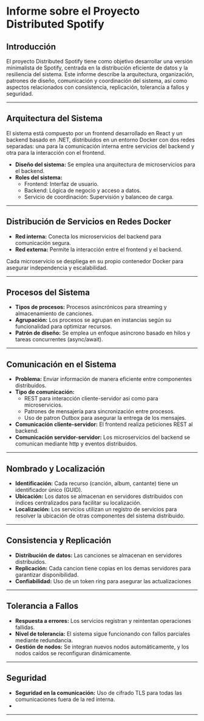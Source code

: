 # Informe sobre el Proyecto Distributed Spotify

## Introducción
El proyecto Distributed Spotify tiene como objetivo desarrollar una versión minimalista de Spotify, centrada en la distribución eficiente de datos y la resiliencia del sistema. Este informe describe la arquitectura, organización, patrones de diseño, comunicación y coordinación del sistema, así como aspectos relacionados con consistencia, replicación, tolerancia a fallos y seguridad.

---

## Arquitectura del Sistema
El sistema está compuesto por un frontend desarrollado en React y un backend basado en .NET, distribuidos en un entorno Docker con dos redes separadas: una para la comunicación interna entre servicios del backend y otra para la interacción con el frontend.

- **Diseño del sistema:** Se emplea una arquitectura de microservicios para el backend.
- **Roles del sistema:**
  - Frontend: Interfaz de usuario.
  - Backend: Lógica de negocio y acceso a datos.
  - Servicio de coordinación: Supervisión y balanceo de carga.

---

## Distribución de Servicios en Redes Docker
- **Red interna:** Conecta los microservicios del backend para comunicación segura.
- **Red externa:** Permite la interacción entre el frontend y el backend.

Cada microservicio se despliega en su propio contenedor Docker para asegurar independencia y escalabilidad.

---

## Procesos del Sistema
- **Tipos de procesos:** Procesos asincrónicos para streaming y almacenamiento de canciones.
- **Agrupación:** Los procesos se agrupan en instancias según su funcionalidad para optimizar recursos.
- **Patrón de diseño:** Se emplea un enfoque asíncrono basado en hilos y tareas concurrentes (async/await).

---

## Comunicación en el Sistema
- **Problema:** Enviar información de manera eficiente entre componentes distribuidos.
- **Tipo de comunicación:**
  - REST para interacción cliente-servidor asi como para microservicios.
  - Patrones de mensajería para sincronización entre procesos.
  - Uso de patron Outbox para asegurar la entrega de los mensajes.
- **Comunicación cliente-servidor:** El frontend realiza peticiones REST al backend.
- **Comunicación servidor-servidor:** Los microservicios del backend se comunican mediante http y eventos distribuidos.

---

## Nombrado y Localización
- **Identificación:** Cada recurso (canción, album, cantante) tiene un identificador único (GUID).
- **Ubicación:** Los datos se almacenan en servidores distribuidos con índices centralizados para facilitar su localización.
- **Localización:** Los servicios utilizan un registro de servicios para resolver la ubicación de otras componentes del sistema distribuido.

---

## Consistencia y Replicación
- **Distribución de datos:** Las canciones se almacenan en servidores distribuidos.
- **Replicación:** Cada cancion tiene copias en los demas servidores para garantizar disponibilidad.
- **Confiabilidad:** Uso de un token ring para asegurar las actualizaciones 

---

## Tolerancia a Fallos
- **Respuesta a errores:** Los servicios registran y reintentan operaciones fallidas.
- **Nivel de tolerancia:** El sistema sigue funcionando con fallos parciales mediante redundancia.
- **Gestión de nodos:** Se integran nuevos nodos automáticamente, y los nodos caídos se reconfiguran dinámicamente.

---

## Seguridad
- **Seguridad en la comunicación:** Uso de cifrado TLS para todas las comunicaciones fuera de la red interna.
- 
---
